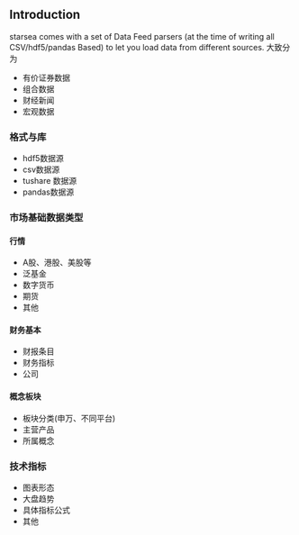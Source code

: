 ## Introduction
starsea comes with a set of Data Feed parsers (at the time of writing all CSV/hdf5/pandas Based) to let you load data from different sources.
大致分为
* 有价证券数据
* 组合数据
* 财经新闻
* 宏观数据

### 格式与库
* hdf5数据源
* csv数据源
* tushare 数据源
* pandas数据源

### 市场基础数据类型

#### 行情
* A股、港股、美股等
* 泛基金
* 数字货币
* 期货
* 其他

#### 财务基本
* 财报条目
* 财务指标
* 公司

#### 概念板块
* 板块分类(申万、不同平台)
* 主营产品
* 所属概念

### 技术指标
* 图表形态
* 大盘趋势
* 具体指标公式
* 其他
